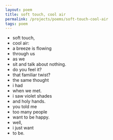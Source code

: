```yaml
---
layout: poem
title: soft touch, cool air
permalink: /projects/poems/soft-touch-cool-air
tags: poem
---
```

- soft touch,
- cool air:
- a breeze is flowing
- through us
- as we
- sit and talk about nothing.
- do you feel it?
- that familiar twist?
- the same thought
- i had
- when we met.
- i saw violet shades
- and holy hands.
- you told me
- too many people
- want to be happy.
- well,
- i just want
- to be.